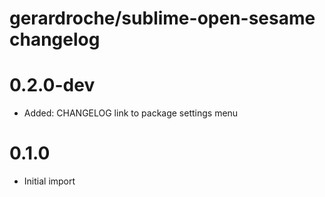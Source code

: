 # gerardroche/sublime-open-sesame changelog

# 0.2.0-dev

* Added: CHANGELOG link to package settings menu

# 0.1.0

* Initial import
